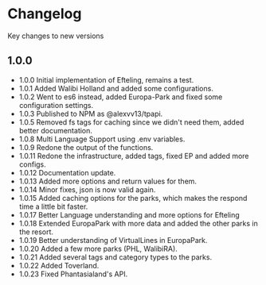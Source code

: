 # Changelog

Key changes to new versions

## 1.0.0

* 1.0.0 Initial implementation of Efteling, remains a test.
* 1.0.1 Added Walibi Holland and added some configurations.
* 1.0.2 Went to es6 instead, added Europa-Park and fixed some configuration settings.
* 1.0.3 Published to NPM as @alexvv13/tpapi.
* 1.0.5 Removed fs tags for caching since we didn't need them, added better documentation.
* 1.0.8 Multi Language Support using .env variables.
* 1.0.9 Redone the output of the functions.
* 1.0.11 Redone the infrastructure, added tags, fixed EP and added more configs.
* 1.0.12 Documentation update.
* 1.0.13 Added more options and return values for them.
* 1.0.14 Minor fixes, json is now valid again.
* 1.0.15 Added caching options for the parks, which makes the respond time a little bit faster.
* 1.0.17 Better Language understanding and more options for Efteling
* 1.0.18 Extended EuropaPark with more data and added the other parks in the resort.
* 1.0.19 Better understanding of VirtualLines in EuropaPark.
* 1.0.20 Added a few more parks (PHL, WalibiRA).
* 1.0.21 Added several tags and category types to the parks.
* 1.0.22 Added Toverland.
* 1.0.23 Fixed Phantasialand's API.
